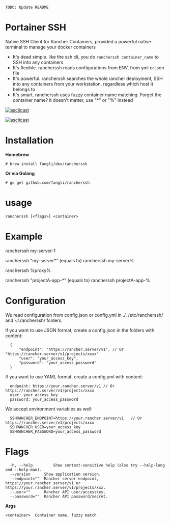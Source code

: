 ```
TODO: Update README
```

Portainer SSH
===========

Native SSH Client for Rancher Containers, provided a powerful native terminal to manage your docker containers

  * It's dead simple. like the ssh cli, you do `rancherssh container_name` to SSH into any containers
  * It's flexible. rancherssh reads configurations from ENV, from yml or json file
  * It's powerful. rancherssh searches the whole rancher deployment, SSH into any containers from your workstation, regardless which host it belongs to
  * It's smart. rancherssh uses fuzzy container name matching. Forget the container name? it doesn't matter, use "*" or "%" instead

[![asciicast](demo.gif)](https://asciinema.org/a/83555)

[![asciicast](https://asciinema.org/a/83555.png)](https://asciinema.org/a/83555)

Installation
============

**Homebrew**

`# brew install fangli/dev/rancherssh`


**Or via Golang**

`# go get github.com/fangli/rancherssh`



usage
=====

`rancherssh [<flags>] <container>`

Example
=======

  rancherssh my-server-1
  
  rancherssh "my-server*"  (equals to) rancherssh my-server%
  
  rancherssh %proxy%
  
  rancherssh "projectA-app-*" (equals to) rancherssh projectA-app-%

Configuration
=============

  We read configuration from config.json or config.yml in ./, /etc/rancherssh/ and ~/.rancherssh/ folders.

  If you want to use JSON format, create a config.json in the folders with content:

      {
          "endpoint": "https://rancher.server/v1", // Or "https://rancher.server/v1/projects/xxxx"
          "user": "your_access_key",
          "password": "your_access_password"
      }

  If you want to use YAML format, create a config.yml with content:

      endpoint: https://your.rancher.server/v1 // Or https://rancher.server/v1/projects/xxxx
      user: your_access_key
      password: your_access_password

  We accept environment variables as well:

      SSHRANCHER_ENDPOINT=https://your.rancher.server/v1   // Or https://rancher.server/v1/projects/xxxx
      SSHRANCHER_USER=your_access_key
      SSHRANCHER_PASSWORD=your_access_password


Flags
=====

      -h, --help         Show context-sensitive help (also try --help-long and --help-man).
      --version      Show application version.
      --endpoint=""  Rancher server endpoint, https://your.rancher.server/v1 or https://your.rancher.server/v1/projects/xxx.
      --user=""      Rancher API user/accesskey.
      --password=""  Rancher API password/secret.

**Args**

`<container>  Container name, fuzzy match`
